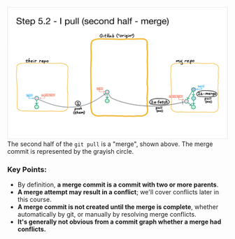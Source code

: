 ![](image5.png)
The second half of the `git pull` is a "merge", shown above. The merge commit is represented by the grayish circle.

### Key Points:
- By definition, **a merge commit is a commit with two or more parents**.
- **A merge attempt may result in a conflict**; we'll cover conflicts later in this course.
- **A merge commit is not created until the merge is complete**, whether automatically by git, or manually by resolving merge conflicts.
- **It's generally not obvious from a commit graph whether a merge had conflicts.**

